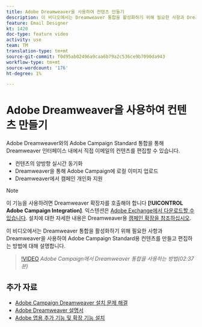```yaml
---
title: Adobe Dreamweaver을 사용하여 컨텐츠 만들기
description: 이 비디오에서는 Dreamweaver 통합을 활성화하기 위해 필요한 사항과 Dreamweaver을 사용하여 Adobe Campaign Standard용 컨텐츠를 만들고 편집하는 방법에 대해 설명합니다.
feature: Email Designer
kt: 1420
doc-type: feature video
activity: use
team: TM
translation-type: tm+mt
source-git-commit: f0d95ab02496a9caa6b79a2c536ce9b7090da943
workflow-type: tm+mt
source-wordcount: '176'
ht-degree: 1%

---
```



# Adobe Dreamweaver을 사용하여 컨텐츠 만들기

Adobe Dreamweaver와의 Adobe Campaign Standard 통합을 통해 Dreamweaver 인터페이스 내에서 직접 이메일의 컨텐츠를 편집할 수 있습니다.

* 컨텐츠의 양방향 실시간 동기화
* Dreamweaver을 통해 Adobe Campaign에 로컬 이미지 업로드
* Dreamweaver에서 캠페인 개인화 지원

>[!NOTE]
>
>이 기능을 사용하려면 Dreamweaver 확장자를 호출해야 합니다 **[!UICONTROL Adobe Campaign Integration]**. 익스텐션은 [Adobe Exchange에서 다운로드할 수 있습니다](https://exchange.adobe.com/creativecloud.html#search). 설치에 대한 자세한 내용은 Dreamweaver용 [캠페인 확장을 참조하십시오](https://helpx.adobe.com/dreamweaver/using/working-with-dreamweaver-and-campaign.html).

이 비디오에서는 Dreamweaver 통합을 활성화하기 위해 필요한 사항과 Dreamweaver을 사용하여 Adobe Campaign Standard용 컨텐츠를 만들고 편집하는 방법에 대해 설명합니다.

>[!VIDEO](https://video.tv.adobe.com/v/23121?quality=12)
*Adobe Campaign에서 Dreamweaver 통합을 사용하는 방법(02:37분)*

## 추가 자료

* [Adobe Campaign Dreamweaver 설치 문제 해결](https://helpx.adobe.com/dreamweaver/kb/dreamweaver-campaign-integration-issue.html)
* [Adobe Dreamweaver 설명서](https://helpx.adobe.com/dreamweaver/using/working-with-dreamweaver-and-campaign.html)
* [Adobe 앱용 추가 기능 및 확장 기능 설치](https://helpx.adobe.com/creative-cloud/kb/installingextensionsandaddons.html)
